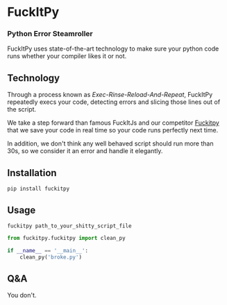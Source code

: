 FuckItPy
========
### Python Error Steamroller

FuckItPy uses state-of-the-art technology to make sure your python code runs whether your compiler likes it or not.

Technology
----------

Through a process known as *Exec-Rinse-Reload-And-Repeat*, FuckItPy repeatedly execs your code, detecting errors and slicing those lines out of the script.

We take a step forward than famous FuckItJs and our competitor [Fuckitpy](https://github.com/ajalt/fuckitpy) that we save your code in real time so your code runs perfectly next time.

In addition, we don't think any well behaved script should run more than 30s, so we consider it an error and handle it elegantly.

Installation
------------
```shell script
pip install fuckitpy
```

Usage
---

```shell script
fuckitpy path_to_your_shitty_script_file
```
```python
from fuckitpy.fuckitpy import clean_py

if __name__ == '__main__':
    clean_py('broke.py')
```
Q&A
---
You don't.